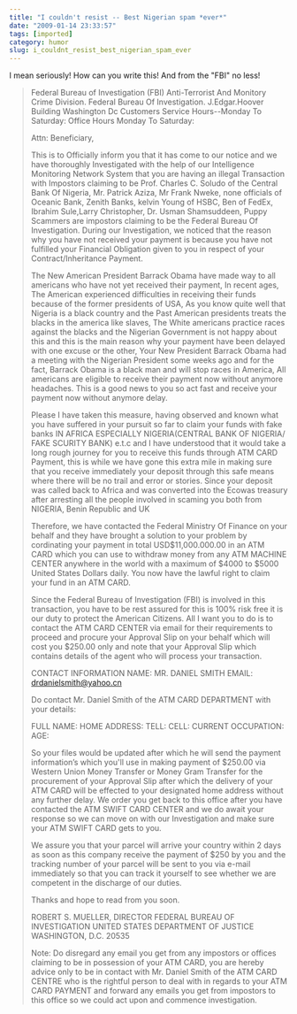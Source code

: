 ```yaml
---
title: "I couldn't resist -- Best Nigerian spam *ever*"
date: "2009-01-14 23:33:57"
tags: [imported]
category: humor
slug: i_couldnt_resist_best_nigerian_spam_ever
---
```


I mean seriously! How can you write this! And from the "FBI" no less!

<blockquote>Federal Bureau of Investigation (FBI)
Anti-Terrorist And Monitory Crime Division.
Federal Bureau Of Investigation.
J.Edgar.Hoover Building Washington Dc
Customers Service Hours--Monday To Saturday:
Office Hours Monday To Saturday:

Attn: Beneficiary,

This is to Officially inform you that it has come to our notice and we have thoroughly Investigated with the help of our Intelligence Monitoring Network System that you are having an illegal Transaction with Impostors claiming to be Prof. Charles C. Soludo of the Central Bank Of Nigeria, Mr. Patrick Aziza, Mr Frank Nweke, none officials of Oceanic Bank, Zenith Banks, kelvin Young of HSBC, Ben of FedEx, Ibrahim Sule,Larry Christopher, Dr. Usman Shamsuddeen, Puppy Scammers are impostors claiming to be the Federal Bureau Of Investigation. During our Investigation, we noticed that the reason why you have not received your payment is because you have not fulfilled your Financial Obligation given to you in respect of your Contract/Inheritance Payment.

The New American President Barrack Obama have made way to all americans who have not yet received their payment, In recent ages, The American experienced difficulties in receiving their funds because of the former presidents of USA, As you know quite well that Nigeria is a black country and the Past American presidents treats the blacks in the america like slaves, The White americans practice races against the blacks and the Nigerian Government is not happy about this and this is the main reason why your payment have been delayed with one excuse or the other, Your New President Barrack Obama had a meeting with the Nigerian President some weeks ago and for the fact, Barrack Obama is a black man and will stop races in America, All americans are eligible to receive their payment now without anymore headaches. This is a good news to you so act fast and receive your payment now without anymore delay.

Please I have taken this measure, having observed and known what you have suffered in your pursuit so far to claim your funds with fake banks IN AFRICA ESPECIALLY NIGERIA(CENTRAL BANK OF NIGERIA/ FAKE SCURITY BANK) e.t.c and I have understood that it would take a long rough journey for you to receive this funds through ATM CARD Payment, this is while we have gone this extra mile in making sure that you receive immediately your deposit through this safe means where there will be no trail and error or stories. Since your deposit was called back to Africa and was converted into the Ecowas treasury after arresting all the people involved in scaming you both from NIGERIA, Benin Republic and UK

Therefore, we have contacted the Federal Ministry Of Finance on your behalf and they have brought a solution to your problem by cordinating your payment in total USD$11,000.000.00 in an ATM CARD which you can use to withdraw money from any ATM MACHINE CENTER anywhere in the world with a maximum of $4000 to $5000 United States Dollars daily. You now have the lawful right to claim your fund in an ATM CARD.

Since the Federal Bureau of Investigation (FBI) is involved in this transaction, you have to be rest assured for this is 100% risk free it is our duty to protect the American Citizens. All I want you to do is to contact the ATM CARD CENTER via email for their requirements to proceed and procure your Approval Slip on your behalf which will cost you $250.00 only and note that your Approval Slip which contains details of the agent who will process your transaction.

CONTACT INFORMATION NAME: MR. DANIEL SMITH EMAIL: drdanielsmith@yahoo.cn

Do contact Mr. Daniel Smith of the ATM CARD DEPARTMENT with your details:

FULL NAME: HOME ADDRESS: TELL: CELL: CURRENT OCCUPATION: AGE:

So your files would be updated after which he will send the payment information’s which you'll use in making payment of $250.00 via Western Union Money Transfer or Money Gram Transfer for the procurement of your Approval Slip after which the delivery of your ATM CARD will be effected to your designated home address without any further delay. We order you get back to this office after you have contacted the ATM SWIFT CARD CENTER and we do await your response so we can move on with our Investigation and make sure your ATM SWIFT CARD gets to you.

We assure you that your parcel will arrive your country within 2 days as soon as this company receive the payment of $250 by you and the tracking number of your parcel will be sent to you via e-mail immediately so that you can track it yourself to see whether we are competent in the discharge of our duties.

Thanks and hope to read from you soon.

ROBERT S. MUELLER, DIRECTOR FEDERAL BUREAU OF INVESTIGATION UNITED STATES DEPARTMENT OF JUSTICE WASHINGTON, D.C. 20535

Note: Do disregard any email you get from any impostors or offices claiming to be in possession of your ATM CARD, you are hereby advice only to be in contact with Mr. Daniel Smith of the ATM CARD CENTRE who is the rightful person to deal with in regards to your ATM CARD PAYMENT and forward any emails you get from impostors to this office so we could act upon and commence investigation.

</blockquote>
